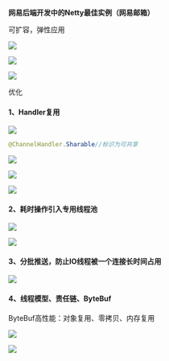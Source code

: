 **网易后端开发中的Netty最佳实例（网易邮箱）**



可扩容，弹性应用

![](集群推送消息架构.png)



![](整体结构.png)



![](推送服务.png)



优化

#### 1、Handler复用

![](优化1.png)



```java
@ChannelHandler.Sharable//标识为可共享
```

![](Handler共享.png)



![](编解码器不共享.png)



![](编解码器默认不共享.png)



#### 2、耗时操作引入专用线程池

![](优化2.png)





![](NioEventLoop功能.png)



#### 3、分批推送，防止IO线程被一个连接长时间占用



![](优化3.png)



#### 4、线程模型、责任链、ByteBuf

ByteBuf高性能：对象复用、零拷贝、内存复用



![](内存复用.png)



![](对象复用.png)

